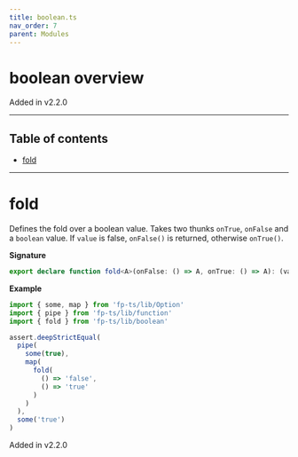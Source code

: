 ```yaml
---
title: boolean.ts
nav_order: 7
parent: Modules
---
```


# boolean overview

Added in v2.2.0

---

<h2 class="text-delta">Table of contents</h2>

- [fold](#fold)

---

# fold

Defines the fold over a boolean value.
Takes two thunks `onTrue`, `onFalse` and a `boolean` value.
If `value` is false, `onFalse()` is returned, otherwise `onTrue()`.

**Signature**

```ts
export declare function fold<A>(onFalse: () => A, onTrue: () => A): (value: boolean) => A
```

**Example**

```ts
import { some, map } from 'fp-ts/lib/Option'
import { pipe } from 'fp-ts/lib/function'
import { fold } from 'fp-ts/lib/boolean'

assert.deepStrictEqual(
  pipe(
    some(true),
    map(
      fold(
        () => 'false',
        () => 'true'
      )
    )
  ),
  some('true')
)
```

Added in v2.2.0
